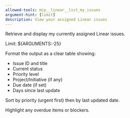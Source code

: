 ```yaml
---
allowed-tools: mcp__linear__list_my_issues
argument-hint: [limit]
description: View your assigned Linear issues
---
```


Retrieve and display my currently assigned Linear issues.

Limit: ${ARGUMENTS:-25}

Format the output as a clear table showing:
- Issue ID and title
- Current status
- Priority level
- Project/Initiative (if any)
- Due date (if set)
- Days since last update

Sort by priority (urgent first) then by last updated date.

Highlight any overdue items or blockers.